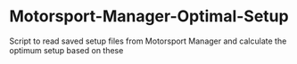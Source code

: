 # Motorsport-Manager-Optimal-Setup
Script to read saved setup files from Motorsport Manager and calculate the optimum setup based on these
